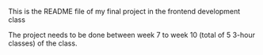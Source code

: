 This is the README file of my final project in the frontend development class

The project needs to be done between week 7 to week 10 (total of 5 3-hour classes) of the class.
